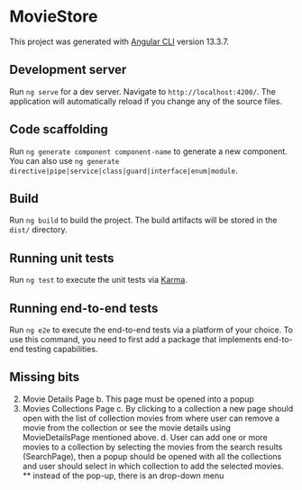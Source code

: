 # MovieStore

This project was generated with [Angular CLI](https://github.com/angular/angular-cli) version 13.3.7.

## Development server

Run `ng serve` for a dev server. Navigate to `http://localhost:4200/`. The application will automatically reload if you change any of the source files.

## Code scaffolding

Run `ng generate component component-name` to generate a new component. You can also use `ng generate directive|pipe|service|class|guard|interface|enum|module`.

## Build

Run `ng build` to build the project. The build artifacts will be stored in the `dist/` directory.

## Running unit tests

Run `ng test` to execute the unit tests via [Karma](https://karma-runner.github.io).

## Running end-to-end tests

Run `ng e2e` to execute the end-to-end tests via a platform of your choice. To use this command, you need to first add a package that implements end-to-end testing capabilities.

## Missing bits

2. Movie Details Page
    b. This page must be opened into a popup
3. Movies Collections Page
    c. By clicking to a collection a new page should open with the list of collection movies from where user can remove a movie from the collection or see the movie details using MovieDetailsPage mentioned above.
    d. User can add one or more movies to a collection by selecting the movies from the search results (SearchPage), then a popup should be opened with all the collections and user should select in which collection to add the selected movies.
    ** instead of the pop-up, there is an drop-down menu
 
